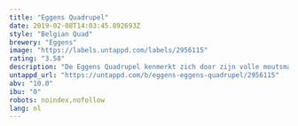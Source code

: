 ```yaml
---
title: "Eggens Quadrupel"
date: 2019-02-08T14:03:45.892693Z
style: "Belgian Quad"
brewery: "Eggens"
image: "https://labels.untappd.com/labels/2956115"
rating: "3.58"
description: "De Eggens Quadrupel kenmerkt zich door zijn volle moutsmaak. Hiervoor gebruiken we verschillende soorten gerstemout. Bij de eerste slok ervaar je direct een zachte maar toch volle smaak, opgevolgd door een zwaar alcoholhoudende smaak."
untappd_url: "https://untappd.com/b/eggens-eggens-quadrupel/2956115"
abv: "10.0"
ibu: "0"
robots: noindex,nofollow
lang: nl
---
```

